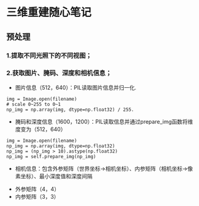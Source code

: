 三维重建随心笔记
=====
预处理
------
### 1.提取不同光照下的不同视图；  
### 2.获取图片、腌码、深度和相机信息；  
* 图片信息（512，640）：PIL读取图片信息并归一化. 

```
img = Image.open(filename)
# scale 0~255 to 0~1
np_img = np.array(img, dtype=np.float32) / 255.
```

* 腌码和深度信息（1600，1200）：PIL读取信息并通过prepare_img函数将维度变为（512，640）
```
img = Image.open(filename)
np_img = np.array(img, dtype=np.float32)
np_img = (np_img > 10).astype(np.float32)
np_img = self.prepare_img(np_img)
```
* 相机信息：包含外参矩阵（世界坐标->相机坐标）、内参矩阵（相机坐标->像素坐标）、最小深度值和深度间隔  
 - 外参矩阵（4，4）  
 - 内参矩阵（3，3）  
